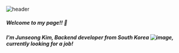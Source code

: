 ![header](https://capsule-render.vercel.app/api?type=slice&color=gradient&height=300&section=header&text=Hi%20Nice%20to%20meet%20you&fontSize=40)

##### Welcome to my page!! 👋
##### I'm Junseong Kim, Backend developer from South Korea ![image](https://user-images.githubusercontent.com/105576721/204462124-4efff751-4274-4c9d-8d46-1a09a6ab6783.png), currently looking for a job!

<!--
**gomshiki/gomshiki** is a ✨ _special_ ✨ repository because its `README.md` (this file) appears on your GitHub profile.

Here are some ideas to get you started:

- 🔭 I’m currently working on ...
- 🌱 I’m currently learning ...
- 👯 I’m looking to collaborate on ...
- 🤔 I’m looking for help with ...
- 💬 Ask me about ...
- 📫 How to reach me: ...
- 😄 Pronouns: ...
- ⚡ Fun fact: ...![Uploading image.png…]()

-->


